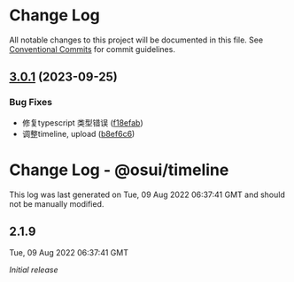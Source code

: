 # Change Log

All notable changes to this project will be documented in this file.
See [Conventional Commits](https://conventionalcommits.org) for commit guidelines.

## [3.0.1](https://gitee.com/gitee-fe/osui/tree/master/compare/v2.1.8...v3.0.1) (2023-09-25)


### Bug Fixes

* 修复typescript 类型错误 ([f18efab](https://gitee.com/gitee-fe/osui/tree/master/commits/f18efab2a15a47cc163dceba128b521c5522063f))
* 调整timeline, upload ([b8ef6c6](https://gitee.com/gitee-fe/osui/tree/master/commits/b8ef6c628f7aab0e4229f23bacbfaef63a81a670))





# Change Log - @osui/timeline

This log was last generated on Tue, 09 Aug 2022 06:37:41 GMT and should not be manually modified.

## 2.1.9
Tue, 09 Aug 2022 06:37:41 GMT

_Initial release_

